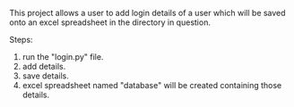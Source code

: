 This project allows a user to add login details of a user which will be saved onto an excel spreadsheet in the directory in question. 

Steps:
1) run the "login.py" file.
2) add details.
3) save details.
4) excel spreadsheet named "database" will be created containing those details.
